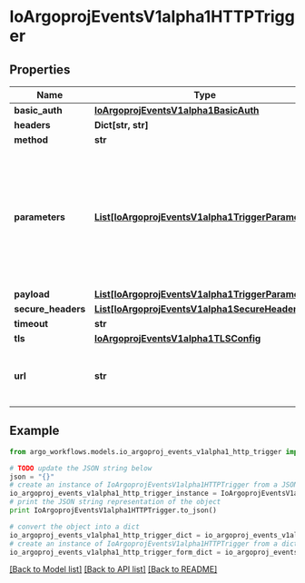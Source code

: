 # IoArgoprojEventsV1alpha1HTTPTrigger


## Properties

Name | Type | Description | Notes
------------ | ------------- | ------------- | -------------
**basic_auth** | [**IoArgoprojEventsV1alpha1BasicAuth**](IoArgoprojEventsV1alpha1BasicAuth.md) |  | [optional] 
**headers** | **Dict[str, str]** |  | [optional] 
**method** | **str** |  | [optional] 
**parameters** | [**List[IoArgoprojEventsV1alpha1TriggerParameter]**](IoArgoprojEventsV1alpha1TriggerParameter.md) | Parameters is the list of key-value extracted from event&#39;s payload that are applied to the HTTP trigger resource. | [optional] 
**payload** | [**List[IoArgoprojEventsV1alpha1TriggerParameter]**](IoArgoprojEventsV1alpha1TriggerParameter.md) |  | [optional] 
**secure_headers** | [**List[IoArgoprojEventsV1alpha1SecureHeader]**](IoArgoprojEventsV1alpha1SecureHeader.md) |  | [optional] 
**timeout** | **str** |  | [optional] 
**tls** | [**IoArgoprojEventsV1alpha1TLSConfig**](IoArgoprojEventsV1alpha1TLSConfig.md) |  | [optional] 
**url** | **str** | URL refers to the URL to send HTTP request to. | [optional] 

## Example

```python
from argo_workflows.models.io_argoproj_events_v1alpha1_http_trigger import IoArgoprojEventsV1alpha1HTTPTrigger

# TODO update the JSON string below
json = "{}"
# create an instance of IoArgoprojEventsV1alpha1HTTPTrigger from a JSON string
io_argoproj_events_v1alpha1_http_trigger_instance = IoArgoprojEventsV1alpha1HTTPTrigger.from_json(json)
# print the JSON string representation of the object
print IoArgoprojEventsV1alpha1HTTPTrigger.to_json()

# convert the object into a dict
io_argoproj_events_v1alpha1_http_trigger_dict = io_argoproj_events_v1alpha1_http_trigger_instance.to_dict()
# create an instance of IoArgoprojEventsV1alpha1HTTPTrigger from a dict
io_argoproj_events_v1alpha1_http_trigger_form_dict = io_argoproj_events_v1alpha1_http_trigger.from_dict(io_argoproj_events_v1alpha1_http_trigger_dict)
```
[[Back to Model list]](../README.md#documentation-for-models) [[Back to API list]](../README.md#documentation-for-api-endpoints) [[Back to README]](../README.md)


